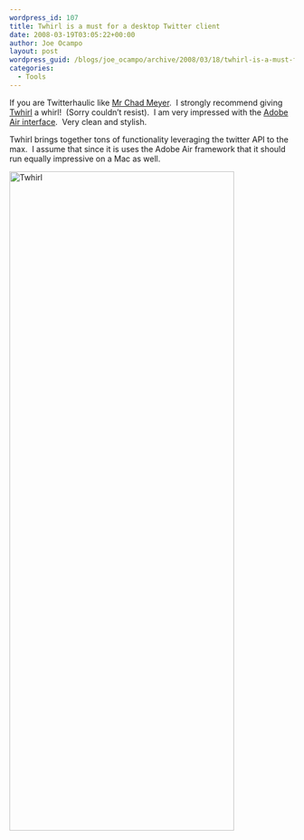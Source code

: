 ```yaml
---
wordpress_id: 107
title: Twhirl is a must for a desktop Twitter client
date: 2008-03-19T03:05:22+00:00
author: Joe Ocampo
layout: post
wordpress_guid: /blogs/joe_ocampo/archive/2008/03/18/twhirl-is-a-must-for-a-desktop-twitter-client.aspx
categories:
  - Tools
---
```

If you are Twitterhaulic like <a href="http://twitter.com/chadmyers" target="_blank">Mr Chad Meyer</a>.&nbsp; I strongly recommend giving <a href="http://www.twhirl.org/" target="_blank">Twhirl</a> a whirl!&nbsp; (Sorry couldn&#8217;t resist).&nbsp; I am very impressed with the <a href="http://www.adobe.com/products/air/" target="_blank">Adobe Air interface</a>.&nbsp; Very clean and stylish. 

Twhirl brings together tons of functionality leveraging the twitter API to the max.&nbsp; I assume that since it is uses the Adobe Air framework that it should run equally impressive on a Mac as well.

[<img style="border-right: 0px;border-top: 0px;border-left: 0px;border-bottom: 0px" height="1164" alt="Twhirl" src="http://lostechies.com/joeocampo/files/2011/03TwhirlisamustforTwitter_142EA/Capture_thumb.jpg" width="397" border="0" />](http://lostechies.com/joeocampo/files/2011/03TwhirlisamustforTwitter_142EA/Capture.jpg)